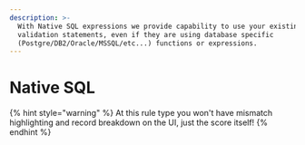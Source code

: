 ```yaml
---
description: >-
  With Native SQL expressions we provide capability to use your existing
  validation statements, even if they are using database specific
  (Postgre/DB2/Oracle/MSSQL/etc...) functions or expressions.
---
```


# Native SQL

{% hint style="warning" %}
At this rule type you won't have mismatch highlighting and record breakdown on the UI, just the score itself! 
{% endhint %}

